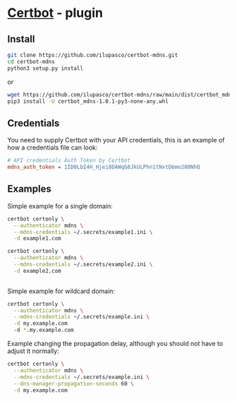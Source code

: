 # [Certbot](https://certbot.eff.org/) - plugin


## Install

```bash
git clone https://github.com/ilupasco/certbot-mdns.git
cd certbot-mdns
python3 setup.py install
```
or
```bash
wget https://github.com/ilupasco/certbot-mdns/raw/main/dist/certbot_mdns-1.0.1-py3-none-any.whl
pip3 install -U certbot_mdns-1.0.1-py3-none-any.whl
```

## Credentials

You need to supply Certbot with your  API credentials, this is an example of how a credentials file can look:

```ini
# API credentials Auth Token by Certbot
mdns_auth_token = 1ID0LbI4H_Hjei8DAWqG8JkULPhn1tNxtD6mo280NhQ
```

## Examples

Simple example for a single domain:

```bash
certbot certonly \
  --authenticator mdns \
  --mdns-credentials ~/.secrets/example1.ini \
  -d example1.com

certbot certonly \
  --authenticator mdns \
  --mdns-credentials ~/.secrets/example2.ini \
  -d example2.com
  
```

Simple example for wildcard domain:

```bash
certbot certonly \
  --authenticator mdns \
  --mdns-credentials ~/.secrets/example.ini \
  -d my.example.com
  -d *.my.example.com
```

Example changing the propagation delay, although you should not have to
adjust it normally:

```bash
certbot certonly \
  --authenticator mdns \
  --mdns-credentials ~/.secrets/example.ini \
  --dns-manager-propagation-seconds 60 \
  -d my.example.com
```
